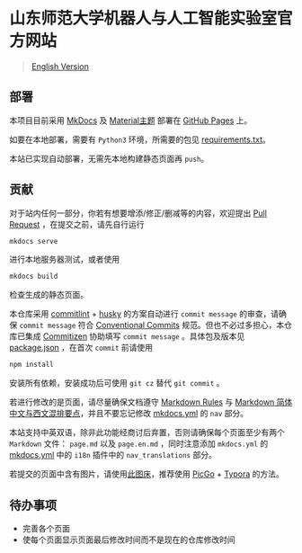 # 山东师范大学机器人与人工智能实验室官方网站

> [English Version](README.md)

## 部署

本项目目前采用 [MkDocs](https://github.com/mkdocs/mkdocs) 及 [Material主题](https://squidfunk.github.io/mkdocs-material/) 部署在 [GitHub Pages](https://sdnuroboticsailab.github.io/) 上。

如要在本地部署，需要有 `Python3` 环境，所需要的包见 [requirements.txt](requirements.txt)。

本站已实现自动部署，无需先本地构建静态页面再 `push`。

## 贡献

对于站内任何一部分，你若有想要增添/修正/删减等的内容，欢迎提出 [Pull Request](https://docs.github.com/en/pull-requests/collaborating-with-pull-requests/proposing-changes-to-your-work-with-pull-requests/creating-a-pull-request-from-a-fork)  ，在提交之前，请先自行运行

```bash
mkdocs serve
```

进行本地服务器测试，或者使用

```bash
mkdocs build
```

检查生成的静态页面。

本仓库采用 [commitlint](https://github.com/conventional-changelog/commitlint) + [husky](https://github.com/typicode/husky) 的方案自动进行 `commit message` 的审查，请确保 `commit message` 符合 [Conventional Commits](https://www.conventionalcommits.org/zh-hans/v1.0.0/) 规范。但也不必过多担心，本仓库已集成 [Commitizen](https://github.com/commitizen/cz-cli) 协助填写 `commit message` 。具体包及版本见 [package.json](package.json) ，在首次 `commit` 前请使用

```bash
npm install
```

安装所有依赖，安装成功后可使用 `git cz` 替代 `git commit` 。

若进行修改的是页面，请尽量确保文档遵守 [Markdown Rules](https://github.com/markdownlint/markdownlint/blob/main/docs/RULES.md) 与 [Markdown 简体中文与西文混排要点](https://github.com/selfteaching/markdown-writing-with-mixed-cn-en)，并且不要忘记修改 [mkdocs.yml](mkdocs.yml) 的 `nav` 部分。

本站支持中英双语，除非此功能经商讨后弃置，否则请确保每个页面至少有两个 `Markdown` 文件： `page.md` 以及 `page.en.md` ，同时注意添加 `mkdocs.yml` 的 [mkdocs.yml](mkdocs.yml) 中的 `i18n` 插件中的 `nav_translations` 部分。

若提交的页面中含有图片，请使用[此图床](https://github.com/SDNURoboticsAILab/ImageBed)，推荐使用 [PicGo](https://picgo.github.io/PicGo-Doc/zh/guide/config.html#github%E5%9B%BE%E5%BA%8A) + [Typora](https://support.typora.io/Upload-Image/#picgoapp-chinese-language-only) 的方法。

## 待办事项

- 完善各个页面
- 使每个页面显示页面最后修改时间而不是现在的仓库修改时间
